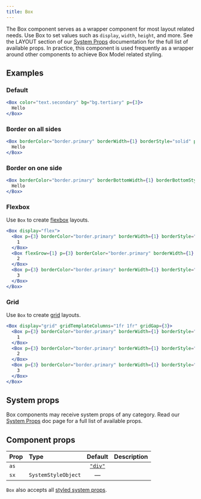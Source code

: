 ```yaml
---
title: Box
---
```


The Box component serves as a wrapper component for most layout related needs. Use Box to set values such as `display`, `width`, `height`, and more. See the LAYOUT section of our [System Props](/system-props) documentation for the full list of available props. In practice, this component is used frequently as a wrapper around other components to achieve Box Model related styling.

## Examples

### Default

```jsx live
<Box color="text.secondary" bg="bg.tertiary" p={3}>
  Hello
</Box>
```

### Border on all sides

```jsx live
<Box borderColor="border.primary" borderWidth={1} borderStyle="solid" p={3}>
  Hello
</Box>
```

### Border on one side

```jsx live
<Box borderColor="border.primary" borderBottomWidth={1} borderBottomStyle="solid" pb={3}>
  Hello
</Box>
```

### Flexbox

Use `Box` to create [flexbox](https://developer.mozilla.org/en-US/docs/Learn/CSS/CSS_layout/Flexbox) layouts.

```jsx live
<Box display="flex">
  <Box p={3} borderColor="border.primary" borderWidth={1} borderStyle="solid">
    1
  </Box>
  <Box flexGrow={1} p={3} borderColor="border.primary" borderWidth={1} borderStyle="solid">
    2
  </Box>
  <Box p={3} borderColor="border.primary" borderWidth={1} borderStyle="solid">
    3
  </Box>
</Box>
```

### Grid

Use `Box` to create [grid](https://developer.mozilla.org/en-US/docs/Learn/CSS/CSS_layout/Grids) layouts.

```jsx live
<Box display="grid" gridTemplateColumns="1fr 1fr" gridGap={3}>
  <Box p={3} borderColor="border.primary" borderWidth={1} borderStyle="solid">
    1
  </Box>
  <Box p={3} borderColor="border.primary" borderWidth={1} borderStyle="solid">
    2
  </Box>
  <Box p={3} borderColor="border.primary" borderWidth={1} borderStyle="solid">
    3
  </Box>
</Box>
```

## System props

Box components may receive system props of any category. Read our [System Props](/system-props) doc page for a full list of available props.

## Component props

| Prop | Type                |                                 Default                                  | Description |
| :--- | :------------------ | :----------------------------------------------------------------------: | :---------- |
| `as` |                     | [`"div"`](https://developer.mozilla.org/en-US/docs/Web/HTML/Element/div) |             |
| `sx` | `SystemStyleObject` |                                    —                                     |             |
`Box` also accepts all [styled system props](https://styled-system.com/table/).
